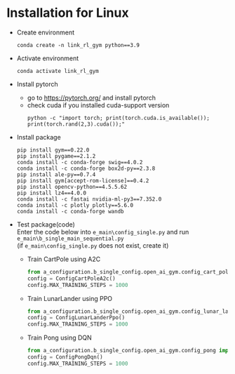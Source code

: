 # Installation for Linux

- Create environment
  ```commandline
  conda create -n link_rl_gym python==3.9
  ```

- Activate environment
  ```commandline
  conda activate link_rl_gym
  ```

- Install pytorch
  - go to https://pytorch.org/ and install pytorch
  - check cuda if you installed cuda-support version
    ```commandline
    python -c "import torch; print(torch.cuda.is_available()); print(torch.rand(2,3).cuda());"
    ```

- Install package
  ```commandline
  pip install gym==0.22.0
  pip install pygame==2.1.2
  conda install -c conda-forge swig==4.0.2
  conda install -c conda-forge box2d-py==2.3.8
  pip install ale-py==0.7.4
  pip install gym[accept-rom-license]==0.4.2
  pip install opencv-python==4.5.5.62
  pip install lz4==4.0.0
  conda install -c fastai nvidia-ml-py3==7.352.0
  conda install -c plotly plotly==5.6.0
  conda install -c conda-forge wandb
  ```

- Test package(code)  
  Enter the code below into ```e_main\config_single.py``` and run ```e_main\b_single_main_sequential.py```  
  (if ```e_main\config_single.py``` does not exist, create it)
  - Train CartPole using A2C
    ```python
    from a_configuration.b_single_config.open_ai_gym.config_cart_pole import ConfigCartPoleA2c
    config = ConfigCartPoleA2c()
    config.MAX_TRAINING_STEPS = 1000
    ```
  - Train LunarLander using PPO
    ```python
    from a_configuration.b_single_config.open_ai_gym.config_lunar_lander import ConfigLunarLanderPpo
    config = ConfigLunarLanderPpo()
    config.MAX_TRAINING_STEPS = 1000
    ```
  - Train Pong using DQN
    ```python
    from a_configuration.b_single_config.open_ai_gym.config_pong import ConfigPongDqn
    config = ConfigPongDqn()
    config.MAX_TRAINING_STEPS = 1000
    ```
